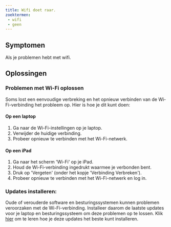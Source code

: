 ```yaml
---
title: Wifi doet raar.
zoektermen:
 - wifi
 - geen
---
```


## Symptomen

Als je problemen hebt met wifi.

## Oplossingen

### Problemen met Wi-Fi oplossen

Soms lost een eenvoudige verbreking en het opnieuw verbinden van de Wi-Fi-verbinding het probleem op. Hier is hoe je dit kunt doen:

#### Op een laptop
1. Ga naar de Wi-Fi-instellingen op je laptop.
2. Verwijder de huidige verbinding.
3. Probeer opnieuw te verbinden met het Wi-Fi-netwerk.

#### Op een iPad
1. Ga naar het scherm 'Wi-Fi' op je iPad.
2. Houd de Wi-Fi-verbinding ingedrukt waarmee je verbonden bent.
3. Druk op 'Vergeten' (onder het kopje 'Verbinding Verbreken').
4. Probeer opnieuw te verbinden met het Wi-Fi-netwerk en log in.


### Updates installeren:

Oude of verouderde software en besturingssystemen kunnen problemen veroorzaken met de Wi-Fi-verbinding. Installeer daarom de laatste updates voor je laptop en besturingssysteem om deze problemen op te lossen. Klik [hier](https://pius-x-antwerpen.github.io/ict-balie//tutorials/updaten.html) om te leren hoe je deze updates het beste kunt installeren.
